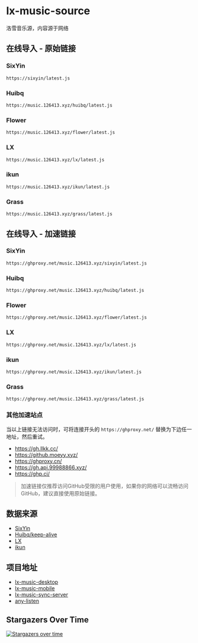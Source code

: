 # lx-music-source
洛雪音乐源，内容源于网络

## 在线导入 - 原始链接

### SixYin
```
https://sixyin/latest.js
```
### Huibq
```
https://music.126413.xyz/huibq/latest.js
```
### Flower
```
https://music.126413.xyz/flower/latest.js
```
### LX
```
https://music.126413.xyz/lx/latest.js
```
### ikun
```
https://music.126413.xyz/ikun/latest.js
```
### Grass
```
https://music.126413.xyz/grass/latest.js
```

## 在线导入 - 加速链接

### SixYin
```
https://ghproxy.net/music.126413.xyz/sixyin/latest.js
```
### Huibq
```
https://ghproxy.net/music.126413.xyz/huibq/latest.js
```
### Flower
```
https://ghproxy.net/music.126413.xyz/flower/latest.js
```
### LX
```
https://ghproxy.net/music.126413.xyz/lx/latest.js
```
### ikun
```
https://ghproxy.net/music.126413.xyz/ikun/latest.js
```
### Grass
```
https://ghproxy.net/music.126413.xyz/grass/latest.js
```

### 其他加速站点

当以上链接无法访问时，可将连接开头的 `https://ghproxy.net/` 替换为下边任一地址，然后重试。

- https://gh.llkk.cc/
- https://github.moeyy.xyz/
- https://ghproxy.cn/
- https://gh.api.99988866.xyz/
- https://ghp.ci/

> 加速链接仅推荐访问GitHub受限的用户使用，如果你的网络可以流畅访问GitHub，建议直接使用原始链接。

## 数据来源
- [SixYin](https://www.sixyin.com/)
- [Huibq/keep-alive](https://github.com/Huibq/keep-alive/)
- [LX](https://www.lxmusic.cc/)
- [ikun](https://github.com/lxmusics/lx-music-api-server)

## 项目地址
- [lx-music-desktop](https://github.com/lyswhut/lx-music-desktop)
- [lx-music-mobile](https://github.com/lyswhut/lx-music-mobile)
- [lx-music-sync-server](https://github.com/lyswhut/lx-music-sync-server)
- [any-listen](https://github.com/any-listen/any-listen)

## Stargazers Over Time
[![Stargazers over time](https://starchart.cc/pdone/lx-music-source.svg?variant=adaptive)](https://starchart.cc/pdone/lx-music-source)
